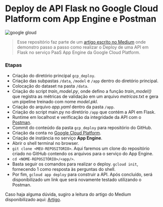 # Deploy de API Flask no Google Cloud Platform com App Engine e Postman
![google gloud](https://storage.googleapis.com/gweb-uniblog-publish-prod/original_images/Google_Cloud_Covered.png)

> Esse repositório faz parte de um [artigo escrito no Medium](https://medium.com/@jraposoneto60/deploy-de-api-flask-na-gcp-com-app-engine-e-postman-do-mkdir-%C3%A0-n%C3%BAvem-46958da0f933) onde demonstro passo a passo como realizar o Deploy de uma API em Flask no serviço PaaS App Engine da Google Cloud Platform.
### Etapas
- Criação do diretório principal `gcp_deploy`.
- Criação das subpastas `/data`, `/model` e `/app` dentro do diretório principal.
- Colocação do dataset na pasta `/data`.
- Criação do script _train_model.py_, onde defino a função _train_model()_ que registra as métricas de validação em um arquivo _metricas_.txt e gera um pipeline treinado com nome _model.pkl_.
- Criação do arquivo _app.yaml_ dentro da pasta `/app`.
- Criação do script main.py no diretório `/app` que contém a API em Flask.
- Runtime em localhost e verificação da integridade da API com o [Postman](https://www.postman.com/).
- Commit do conteúdo da pasta `gcp_deploy` para repositório do GitHub.
- Criação da conta no [Google Cloud Platform](https://www.cloud.google.com).
- Criação de instância no serviço **App Engine**.
- Abrir o shell terminal no browser.
- `git clone <MEU-REPOSITORIO>`. Aqui faremos um clone do repositório criado no GitHub contendo os arquivos para o serviço do App Engine.
- `cd <NOME-REPOSITÓRIO>/<app/>`.
- Basta seguir os comandos para realizar o deploy. `gcloud init`, fornecendo 1 como resposta às perguntas do shell.
- Por fim, `gcloud app deploy` para construir a API. Após concluído, será disponibilizado um link que será novamente testado utilizando o Postman.

Caso haja alguma dúvida, sugiro a leitura do artigo do Medium disponibilizado aqui: [Artigo](https://medium.com/@jraposoneto60/deploy-de-api-flask-na-gcp-com-app-engine-e-postman-do-mkdir-%C3%A0-n%C3%BAvem-46958da0f933).
